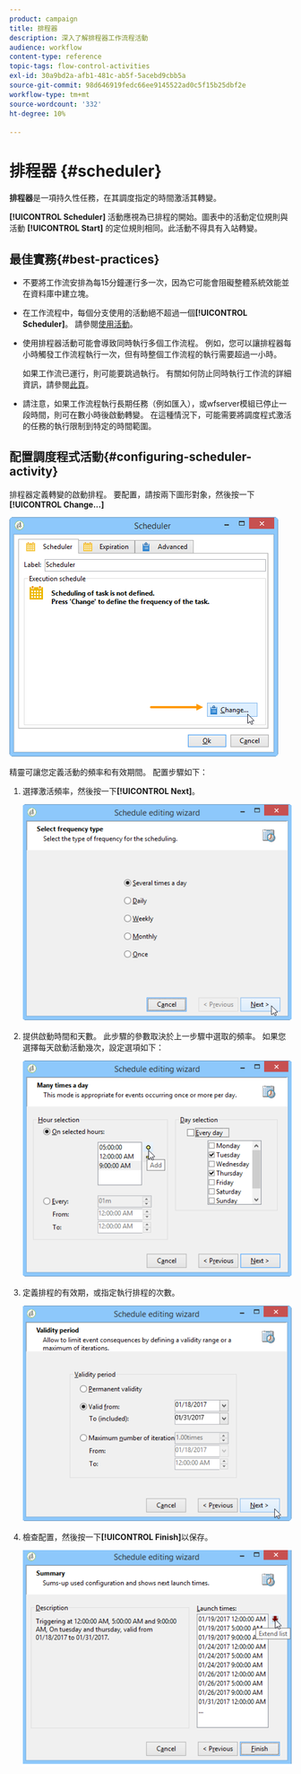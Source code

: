 ```yaml
---
product: campaign
title: 排程器
description: 深入了解排程器工作流程活動
audience: workflow
content-type: reference
topic-tags: flow-control-activities
exl-id: 30a9bd2a-afb1-481c-ab5f-5acebd9cbb5a
source-git-commit: 98d646919fedc66ee9145522ad0c5f15b25dbf2e
workflow-type: tm+mt
source-wordcount: '332'
ht-degree: 10%

---
```


# 排程器 {#scheduler}

**排程器**&#x200B;是一項持久性任務，在其調度指定的時間激活其轉變。

**[!UICONTROL Scheduler]** 活動應視為已排程的開始。圖表中的活動定位規則與活動 **[!UICONTROL Start]** 的定位規則相同。此活動不得具有入站轉變。

## 最佳實務{#best-practices}

* 不要將工作流安排為每15分鐘運行多一次，因為它可能會阻礙整體系統效能並在資料庫中建立塊。

* 在工作流程中，每個分支使用的活動絕不超過一個&#x200B;**[!UICONTROL Scheduler]**。 請參閱[使用活動](../../workflow/using/workflow-best-practices.md#using-activities)。

* 使用排程器活動可能會導致同時執行多個工作流程。 例如，您可以讓排程器每小時觸發工作流程執行一次，但有時整個工作流程的執行需要超過一小時。

   如果工作流已運行，則可能要跳過執行。 有關如何防止同時執行工作流的詳細資訊，請參閱[此頁](../../workflow/using/monitoring-workflow-execution.md#preventing-simultaneous-multiple-executions)。

* 請注意，如果工作流程執行長期任務（例如匯入），或wfserver模組已停止一段時間，則可在數小時後啟動轉變。 在這種情況下，可能需要將調度程式激活的任務的執行限制到特定的時間範圍。

## 配置調度程式活動{#configuring-scheduler-activity}

排程器定義轉變的啟動排程。 要配置，請按兩下圖形對象，然後按一下&#x200B;**[!UICONTROL Change...]**

![](assets/s_user_segmentation_scheduler.png)

精靈可讓您定義活動的頻率和有效期間。 配置步驟如下：

1. 選擇激活頻率，然後按一下&#x200B;**[!UICONTROL Next]**。

   ![](assets/s_user_segmentation_scheduler2.png)

1. 提供啟動時間和天數。 此步驟的參數取決於上一步驟中選取的頻率。 如果您選擇每天啟動活動幾次，設定選項如下：

   ![](assets/s_user_segmentation_scheduler3.png)

1. 定義排程的有效期，或指定執行排程的次數。

   ![](assets/s_user_segmentation_scheduler4.png)

1. 檢查配置，然後按一下&#x200B;**[!UICONTROL Finish]**&#x200B;以保存。

   ![](assets/s_user_segmentation_scheduler5.png)
